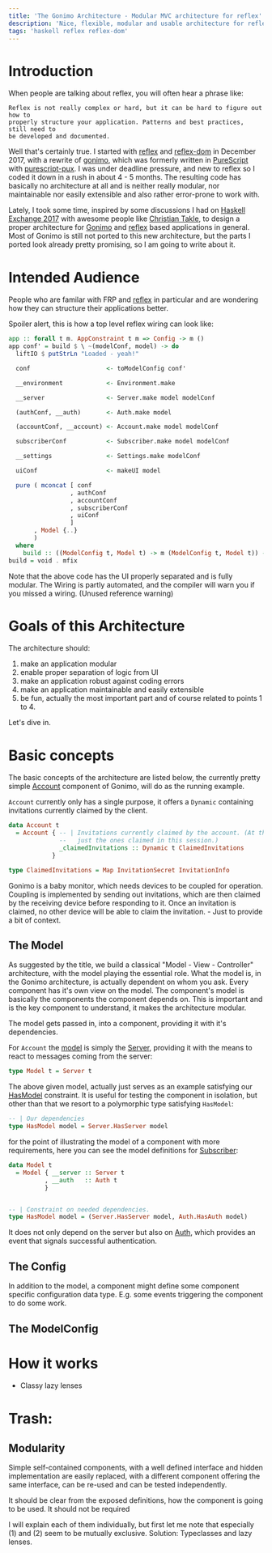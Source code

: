 ```yaml
---
title: 'The Gonimo Architecture - Modular MVC architecture for reflex'
description: 'Nice, flexible, modular and usable architecture for reflex based programs'
tags: 'haskell reflex reflex-dom'
---
```


# Introduction

When people are talking about reflex, you will often hear a phrase like:

```
Reflex is not really complex or hard, but it can be hard to figure out how to
properly structure your application. Patterns and best practices, still need to
be developed and documented.
```

Well that's certainly true. I started
with [reflex](https://github.com/reflex-frp/reflex)
and [reflex-dom](https://github.com/reflex-frp/reflex-dom) in December 2017,
with a rewrite of [gonimo](https://gonimo.com), which was formerly written
in [PureScript](http://www.purescript.org/)
with [purescript-pux](https://github.com/alexmingoia/purescript-pux). I was
under deadline pressure, and new to reflex so I coded it down in a rush in about
4 - 5 months. The resulting code has basically no architecture at all and is
neither really modular, nor maintainable nor easily extensible and also rather
error-prone to work with.

Lately, I took some time, inspired by some discussions I had on [Haskell Exchange 2017](https://skillsmatter.com/conferences/8522-haskell-exchange-2017) with awesome people like [Christian Takle](https://github.com/christiantakle), to design a proper architecture for [Gonimo](https://github.com/gonimo/gonimo) and [reflex](https://github.com/reflex-frp/reflex) based applications in general. Most of Gonimo is still not ported to this new architecture, but the parts I ported look already pretty promising, so I am going to write about it.

# Intended Audience

People who are familar with FRP
and [reflex](https://github.com/reflex-frp/reflex) in particular and are
wondering how they can structure their applications better.

Spoiler alert, this is how a top level reflex wiring can look like:

```haskell
app :: forall t m. AppConstraint t m => Config -> m ()
app conf' = build $ \ ~(modelConf, model) -> do
  liftIO $ putStrLn "Loaded - yeah!"

  conf                     <- toModelConfig conf'

  __environment            <- Environment.make

  __server                 <- Server.make model modelConf

  (authConf, __auth)       <- Auth.make model

  (accountConf, __account) <- Account.make model modelConf

  subscriberConf           <- Subscriber.make model modelConf

  __settings               <- Settings.make modelConf

  uiConf                   <- makeUI model

  pure ( mconcat [ conf
                 , authConf
                 , accountConf
                 , subscriberConf
                 , uiConf
                 ]
       , Model {..}
       )
  where
    build :: ((ModelConfig t, Model t) -> m (ModelConfig t, Model t)) -> m ()
build = void . mfix
```

Note that the above code has the UI properly separated and is fully modular. The
Wiring is partly automated, and the compiler will warn you if you missed a
wiring. (Unused reference warning)

# Goals of this Architecture

The architecture should:

1. make an application modular
2. enable proper separation of logic from UI
3. make an application robust against coding errors
4. make an application maintainable and easily extensible
5. be fun, actually the most important part and of course related to points 1 to 4.

Let's dive in.

# Basic concepts

The basic concepts of the architecture are listed below, the currently pretty simple [Account](https://github.com/gonimo/gonimo/blob/5afd58dfd6e21525c0688508d978429b51bc85f7/front/src/Gonimo/Client/Account.hs) component of Gonimo, will do as the running example.

`Account` currently only has a single purpose, it offers a `Dynamic` containing invitations currently claimed by the client.

```haskell
data Account t
  = Account { -- | Invitations currently claimed by the account. (At the moment,
              --   just the ones claimed in this session.)
              _claimedInvitations :: Dynamic t ClaimedInvitations
            }

type ClaimedInvitations = Map InvitationSecret InvitationInfo
```

Gonimo is a baby monitor, which needs devices to be coupled for operation.
Coupling is implemented by sending out invitations, which are then claimed by
the receiving device before responding to it. Once an invitation is claimed, no
other device will be able to claim the invitation.  - Just to provide a bit of
context.

## The Model

As suggested by the title, we build a classical "Model - View - Controller"
architecture, with the model playing the essential role. What the model is, in
the Gonimo architecture, is actually dependent on whom you ask. Every component
has it's own view on the model. The component's model is basically the
components the component depends on. This is important and is the key component
to understand, it makes the architecture modular.

The model gets passed in, into a component, providing it with it's dependencies.

For `Account`
the
[model](https://github.com/gonimo/gonimo/blob/5afd58dfd6e21525c0688508d978429b51bc85f7/front/src/Gonimo/Client/Account.hs#L45) is
simply
the
[Server](https://github.com/gonimo/gonimo/blob/5afd58dfd6e21525c0688508d978429b51bc85f7/front/src/Gonimo/Client/Server.hs#L33),
providing it with the means to react to messages coming from the server:

```haskell
type Model t = Server t
```

The above given model, actually just serves as an example satisfying our [HasModel](https://github.com/gonimo/gonimo/blob/5afd58dfd6e21525c0688508d978429b51bc85f7/front/src/Gonimo/Client/Account.hs#L48) constraint. It is useful for testing the component in isolation, but other than that we resort to a polymorphic type satisfying `HasModel`:

```haskell
-- | Our dependencies
type HasModel model = Server.HasServer model
```

for the point of illustrating the model of a component with more requirements, here you can see the model definitions for [Subscriber](https://github.com/gonimo/gonimo/blob/5afd58dfd6e21525c0688508d978429b51bc85f7/front/src/Gonimo/Client/Subscriber.hs#L41):

```haskell
data Model t
  = Model { __server :: Server t
          , __auth   :: Auth t
          }


-- | Constraint on needed dependencies.
type HasModel model = (Server.HasServer model, Auth.HasAuth model)
```

It does not only depend on the server but also
on
[Auth](https://github.com/gonimo/gonimo/blob/5afd58dfd6e21525c0688508d978429b51bc85f7/front/src/Gonimo/Client/Auth.hs),
which provides an event that signals successful authentication.

## The Config

In addition to the model, a component might define some component specific configuration data type. E.g. some events triggering the component to do some work.
## The ModelConfig


# How it works

- Classy lazy lenses

# Trash:
## Modularity

Simple self-contained components, with a well defined interface and hidden
implementation are easily replaced, with a different component offering the
same interface, can be re-used and can be tested independently.

It should be clear from the exposed definitions, how the component is going to be used. It should not be required

I will explain each of them individually, but first let me note that especially (1) and (2) seem to be mutually exclusive.
Solution: Typeclasses and lazy lenses.
